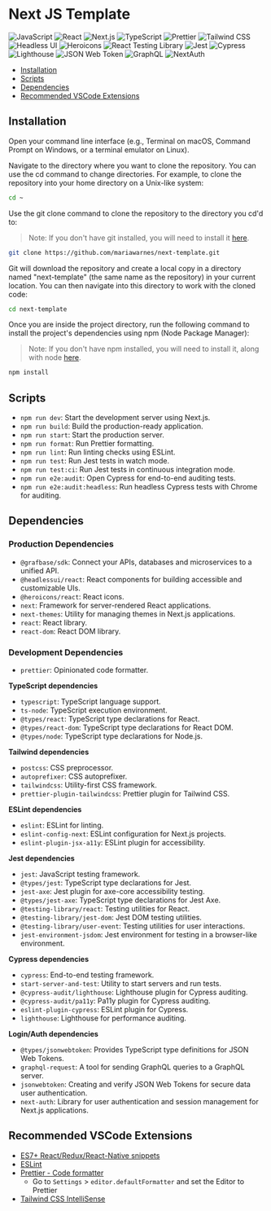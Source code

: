 >

# Next JS Template

![JavaScript](https://img.shields.io/badge/JavaScript-%23F7DF1E.svg?style=flat&logo=javascript&logoColor=black)
![React](https://img.shields.io/badge/React-%2361DAFB.svg?style=flat&logo=react&logoColor=black)
![Next.js](https://img.shields.io/badge/Next.js-%23000000.svg?style=flat&logo=next.js&logoColor=white)
![TypeScript](https://img.shields.io/badge/TypeScript-%23007ACC.svg?style=flat&logo=typescript&logoColor=white)
![Prettier](https://img.shields.io/badge/Prettier-%23F7B93E.svg?style=flat&logo=prettier&logoColor=white)
![Tailwind CSS](https://img.shields.io/badge/Tailwind%20CSS-%23006AFF.svg?style=flat&logo=tailwind-css&logoColor=white)
![Headless UI](https://img.shields.io/badge/Headless%20UI-%23111827.svg?style=flat)
![Heroicons](https://img.shields.io/badge/Heroicons-%238B5CF6.svg?style=flat&logo=heroicons&logoColor=white)
![React Testing Library](https://img.shields.io/badge/React%20Testing%20Library-%23E33332.svg?style=flat&logo=testing-library&logoColor=white)
![Jest](https://img.shields.io/badge/Jest-%23C21325.svg?style=flat&logo=jest&logoColor=white)
![Cypress](https://img.shields.io/badge/Cypress-%23E95E25.svg?style=flat&logo=cypress&logoColor=white)
![Lighthouse](https://img.shields.io/badge/Lighthouse-%23F47A20.svg?style=flat&logo=lighthouse&logoColor=white)
![JSON Web Token](https://img.shields.io/badge/JSON%20Web%20Token-%23376EE8.svg?style=flat&logo=json-web-tokens&logoColor=white)
![GraphQL](https://img.shields.io/badge/GraphQL-%23E434AA.svg?style=flat&logo=graphql&logoColor=white)
![NextAuth](https://img.shields.io/badge/NextAuth-%23E4E4E4.svg?style=flat&logo=next.js&logoColor=black)

- [Installation](#installation)
- [Scripts](#scripts)
- [Dependencies](#dependencies)
- [Recommended VSCode Extensions](#recommended-vscode-extensions)

## Installation
Open your command line interface (e.g., Terminal on macOS, Command Prompt on Windows, or a terminal emulator on Linux).

Navigate to the directory where you want to clone the repository. You can use the cd command to change directories. For example, to clone the repository into your home directory on a Unix-like system:
```sh
cd ~
```
Use the git clone command to clone the repository to the directory you cd'd to:
> Note: If you don't have git installed, you will need to install it [here](https://git-scm.com/).
```sh
git clone https://github.com/mariawarnes/next-template.git
```
Git will download the repository and create a local copy in a directory named "next-template" (the same name as the repository) in your current location. You can then navigate into this directory to work with the cloned code:
```sh
cd next-template
```
Once you are inside the project directory, run the following command to install the project's dependencies using npm (Node Package Manager):
> Note: If you don't have npm installed, you will need to install it, along with node [here](https://nodejs.org/en).
```sh
npm install
```
## Scripts

- `npm run dev`: Start the development server using Next.js.
- `npm run build`: Build the production-ready application.
- `npm run start`: Start the production server.
- `npm run format`: Run Prettier formatting.
- `npm run lint`: Run linting checks using ESLint.
- `npm run test`: Run Jest tests in watch mode.
- `npm run test:ci`: Run Jest tests in continuous integration mode.
- `npm run e2e:audit`: Open Cypress for end-to-end auditing tests.
- `npm run e2e:audit:headless`: Run headless Cypress tests with Chrome for auditing.

## Dependencies

### Production Dependencies

- `@grafbase/sdk`: Connect your APIs, databases and microservices to a unified API.
- `@headlessui/react`: React components for building accessible and customizable UIs.
- `@heroicons/react`: React icons.
- `next`: Framework for server-rendered React applications.
- `next-themes`: Utility for managing themes in Next.js applications.
- `react`: React library.
- `react-dom`: React DOM library.

### Development Dependencies

- `prettier`: Opinionated code formatter.

**TypeScript dependencies**

- `typescript`: TypeScript language support.
- `ts-node`: TypeScript execution environment.
- `@types/react`: TypeScript type declarations for React.
- `@types/react-dom`: TypeScript type declarations for React DOM.
- `@types/node`: TypeScript type declarations for Node.js.

**Tailwind dependencies**

- `postcss`: CSS preprocessor.
- `autoprefixer`: CSS autoprefixer.
- `tailwindcss`: Utility-first CSS framework.
- `prettier-plugin-tailwindcss`: Prettier plugin for Tailwind CSS.

**ESLint dependencies**

- `eslint`: ESLint for linting.
- `eslint-config-next`: ESLint configuration for Next.js projects.
- `eslint-plugin-jsx-a11y`: ESLint plugin for accessibility.

**Jest dependencies**

- `jest`: JavaScript testing framework.
- `@types/jest`: TypeScript type declarations for Jest.
- `jest-axe`: Jest plugin for axe-core accessibility testing.
- `@types/jest-axe`: TypeScript type declarations for Jest Axe.
- `@testing-library/react`: Testing utilities for React.
- `@testing-library/jest-dom`: Jest DOM testing utilities.
- `@testing-library/user-event`: Testing utilities for user interactions.
- `jest-environment-jsdom`: Jest environment for testing in a browser-like environment.

**Cypress dependencies**

- `cypress`: End-to-end testing framework.
- `start-server-and-test`: Utility to start servers and run tests.
- `@cypress-audit/lighthouse`: Lighthouse plugin for Cypress auditing.
- `@cypress-audit/pa11y`: Pa11y plugin for Cypress auditing.
- `eslint-plugin-cypress`: ESLint plugin for Cypress.
- `lighthouse`: Lighthouse for performance auditing.

**Login/Auth dependencies**

- `@types/jsonwebtoken`: Provides TypeScript type definitions for JSON Web Tokens.
- `graphql-request`: A tool for sending GraphQL queries to a GraphQL server.
- `jsonwebtoken`: Creating and verify JSON Web Tokens for secure data user authentication.
- `next-auth`: Library for user authentication and session management for Next.js applications.

## Recommended VSCode Extensions

- [ES7+ React/Redux/React-Native snippets](https://marketplace.visualstudio.com/items?itemName=dsznajder.es7-react-js-snippets)
- [ESLint](https://marketplace.visualstudio.com/items?itemName=dbaeumer.vscode-eslint)
- [Prettier - Code formatter](https://marketplace.visualstudio.com/items?itemName=esbenp.prettier-vscode)
  - Go to `Settings` > `editor.defaultFormatter` and set the Editor to Prettier
- [Tailwind CSS IntelliSense](https://marketplace.visualstudio.com/items?itemName=bradlc.vscode-tailwindcss)
